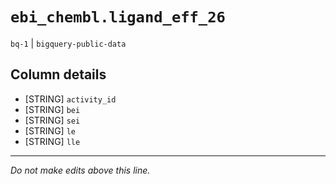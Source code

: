 # `ebi_chembl.ligand_eff_26`
`bq-1` | `bigquery-public-data`

## Column details
* [STRING]    `activity_id`
* [STRING]    `bei`
* [STRING]    `sei`
* [STRING]    `le`
* [STRING]    `lle`

-------------------------------------------------------------------------------
*Do not make edits above this line.*
